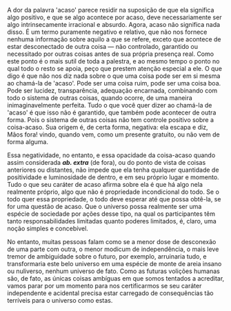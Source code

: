A dor da palavra 'acaso' parece residir na suposição de que ela significa algo positivo, e que se algo acontece por acaso, deve necessariamente ser algo intrinsecamente irracional e absurdo. Agora, acaso não significa nada disso. É um termo puramente negativo e relativo, que não nos fornece nenhuma informação sobre aquilo a que se refere, exceto que acontece de estar desconectado de outra coisa — não controlado, garantido ou necessitado por outras coisas antes de sua própria presença real. Como este ponto é o mais sutil de toda a palestra, e ao mesmo tempo o ponto no qual todo o resto se apoia, peço que prestem atenção especial a ele. O que digo é que não nos diz nada sobre o que uma coisa pode ser em si mesma ao chamá-la de 'acaso'. Pode ser uma coisa ruim, pode ser uma coisa boa. Pode ser lucidez, transparência, adequação encarnada, combinando com todo o sistema de outras coisas, quando ocorre, de uma maneira inimaginavelmente perfeita. Tudo o que você quer dizer ao chamá-la de 'acaso' é que isso não é garantido, que também pode acontecer de outra forma. Pois o sistema de outras coisas não tem controle positivo sobre a coisa-acaso. Sua origem é, de certa forma, negativa: ela escapa e diz, Mãos fora! vindo, quando vem, como um presente gratuito, ou não vem de forma alguma.

Essa negatividade, no entanto, e essa opacidade da coisa-acaso quando assim considerada **_ab. extra_** (de fora), ou do ponto de vista de coisas anteriores ou distantes, não impede que ela tenha qualquer quantidade de positividade e luminosidade de dentro, e em seu próprio lugar e momento. Tudo o que seu caráter de acaso afirma sobre ela é que há algo nela realmente próprio, algo que não é propriedade incondicional do todo. Se o todo quer essa propriedade, o todo deve esperar até que possa obtê-la, se for uma questão de acaso. Que o universo possa realmente ser uma espécie de sociedade por ações desse tipo, na qual os participantes têm tanto responsabilidades limitadas quanto poderes limitados, é, claro, uma noção simples e concebível.

No entanto, muitas pessoas falam como se a menor dose de desconexão de uma parte com outra, o menor modicum de independência, o mais leve tremor de ambiguidade sobre o futuro, por exemplo, arruinaria tudo, e transformaria este belo universo em uma espécie de monte de areia insano ou nuliverso, nenhum universo de fato. Como as futuras volições humanas são, de fato, as únicas coisas ambíguas em que somos tentados a acreditar, vamos parar por um momento para nos certificarmos se seu caráter independente e acidental precisa estar carregado de consequências tão terríveis para o universo como estas.